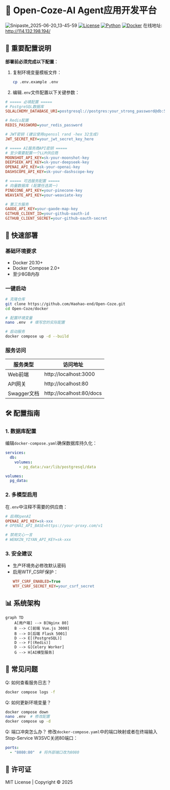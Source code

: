 # 🚀 Open-Coze-AI Agent应用开发平台
![Snipaste_2025-06-20_13-45-59](https://github.com/user-attachments/assets/08eefb6f-e636-428b-91c5-e700315eb088)
[![License](https://img.shields.io/badge/license-MIT-blue.svg)](LICENSE)
[![Python](https://img.shields.io/badge/python-3.9+-blue.svg)](https://www.python.org/)
[![Docker](https://img.shields.io/badge/docker-20.10+-blue.svg)](https://www.docker.com/)
在线地址: http://114.132.198.194/

## 🔐 重要配置说明

**部署前必须完成以下配置**：

1. 复制环境变量模板文件：
   ```bash
   cp .env.example .env
   ```

2. 编辑`.env`文件配置以下关键参数：

```ini
# ===== 必填配置 =====
# PostgreSQL数据库
SQLALCHEMY_DATABASE_URI=postgresql://postgres:your_strong_password@db:5432/llmops

# Redis配置
REDIS_PASSWORD=your_redis_password

# JWT密钥 (建议使用openssl rand -hex 32生成)
JWT_SECRET_KEY=your_jwt_secret_key_here

# ===== AI服务商API密钥 =====
# 至少需要配置一个LLM供应商
MOONSHOT_API_KEY=sk-your-moonshot-key
DEEPSEEK_API_KEY=sk-your-deepseek-key
OPENAI_API_KEY=sk-your-openai-key
DASHSCOPE_API_KEY=sk-your-dashscope-key

# ===== 可选服务配置 =====
# 向量数据库 (配置任选其一)
PINECONE_API_KEY=your-pinecone-key
WEAVIATE_API_KEY=your-weaviate-key

# 第三方服务
GAODE_API_KEY=your-gaode-map-key
GITHUB_CLIENT_ID=your-github-oauth-id
GITHUB_CLIENT_SECRET=your-github-oauth-secret
```

## 🚀 快速部署

### 基础环境要求
- Docker 20.10+
- Docker Compose 2.0+
- 至少8GB内存

### 一键启动
```bash
# 克隆仓库
git clone https://github.com/Haohao-end/Open-Coze.git
cd Open-Coze/docker

# 配置环境变量
nano .env  # 填写您的实际配置

# 启动服务
docker compose up -d --build
```

### 服务访问
| 服务类型    | 访问地址                 |
| ----------- | ------------------------ |
| Web前端     | http://localhost:3000    |
| API网关     | http://localhost:80      |
| Swagger文档 | http://localhost:80/docs |

## 🛠️ 配置指南

### 1. 数据库配置
编辑`docker-compose.yaml`确保数据库持久化：
```yaml
services:
  db:
    volumes:
      - pg_data:/var/lib/postgresql/data

volumes:
  pg_data:
```

### 2. 多模型启用
在`.env`中注释不需要的供应商：
```ini
# 启用OpenAI
OPENAI_API_KEY=sk-xxx
# OPENAI_API_BASE=https://your-proxy.com/v1

# 禁用文心一言
# WENXIN_YIYAN_API_KEY=sk-xxx
```

### 3. 安全建议
- 生产环境务必修改默认密码
- 启用WTF_CSRF保护：
  ```ini
  WTF_CSRF_ENABLED=True
  WTF_CSRF_SECRET_KEY=your_csrf_secret
  ```

## 📊 系统架构

```mermaid
graph TD
    A[用户端] --> B[Nginx 80]
    B --> C[前端 Vue.js 3000]
    B --> D[后端 Flask 5001]
    D --> E[(PostgreSQL)]
    D --> F[(Redis)]
    D --> G[Celery Worker]
    G --> H[AI模型服务]
```

## 🔧 常见问题

Q: 如何查看服务日志？
```bash
docker compose logs -f
```

Q: 如何更新环境变量？
```bash
docker compose down
nano .env  # 修改配置
docker compose up -d
```

Q: 端口冲突怎么办？
修改`docker-compose.yaml`中的端口映射或者在终端输入Stop-Service W3SVC关闭80端口：

```yaml
ports:
  - "8080:80"  # 将外部端口改为8080
```

## 📜 许可证
MIT License | Copyright © 2025 

